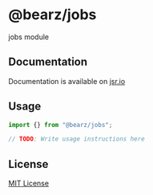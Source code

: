 # @bearz/jobs

jobs module

## Documentation

Documentation is available on [jsr.io](https://jsr.io/@bearz/jobs/doc)

## Usage
```typescript
import {} from "@bearz/jobs";

// TODO: Write usage instructions here
```

## License

[MIT License](./LICENSE.md)
